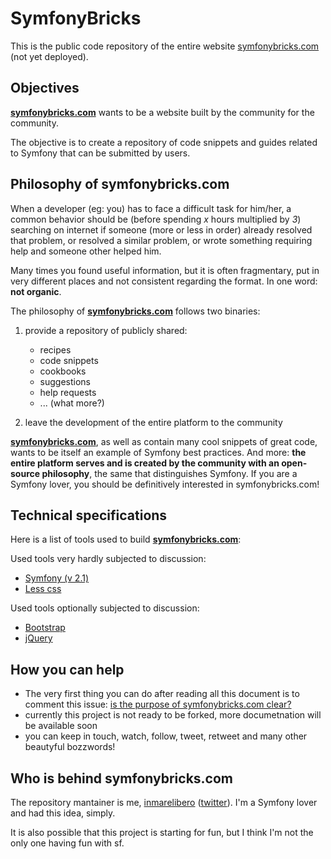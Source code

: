 # SymfonyBricks

This is the public code repository of the entire website [symfonybricks.com](http://symfonybricks.com) (not yet deployed).

## Objectives

__[symfonybricks.com](http://symfonybricks.com)__ wants to be a website built by the community for the community.

The objective is to create a repository of code snippets and guides related to Symfony that can be submitted by users.

## Philosophy of symfonybricks.com

When a developer (eg: you) has to face a difficult task for him/her, a common behavior should be (before spending *x* hours multiplied by *3*) searching on internet if someone (more or less in order) already resolved that problem, or resolved a similar problem, or wrote something requiring help and someone other helped him.

Many times you found useful information, but it is often fragmentary, put in very different places and not consistent regarding the format. In one word: __not organic__.


The philosophy of __[symfonybricks.com](http://symfonybricks.com)__ follows two binaries:

1. provide a repository of publicly shared:
    - recipes
    - code snippets
    - cookbooks
    - suggestions
    - help requests
    - ... (what more?)

2. leave the development of the entire platform to the community


__[symfonybricks.com](http://symfonybricks.com)__, as well as contain many cool snippets of great code, wants to be itself an example of Symfony best practices. And more: __the entire platform serves and is created by the community with an open-source philosophy__, the same that distinguishes Symfony. If you are a Symfony lover, you should be definitively interested in symfonybricks.com!

## Technical specifications

Here is a list of tools used to build __[symfonybricks.com](http://symfonybricks.com)__:

Used tools very hardly subjected to discussion:

- [Symfony (v 2.1)](http://www.symfony.com)
- [Less css](http://lesscss.org/)

Used tools optionally subjected to discussion:

- [Bootstrap](http://twitter.github.com/bootstrap/)
- [jQuery](http://jquery.com/)

## How you can help

- The very first thing you can do after reading all this document is to comment this issue: [is the purpose of symfonybricks.com clear?](https://github.com/inmarelibero/SymfonyBricks/issues/1)
- currently this project is not ready to be forked, more documetnation will be available soon
- you can keep in touch, watch, follow, tweet, retweet and many other beautyful bozzwords!

## Who is behind symfonybricks.com

The repository mantainer is me,  [inmarelibero](https://github.com/inmarelibero) \([twitter](https://twitter.com/inmarelibero)\). I'm a Symfony lover and had this idea, simply.

It is also possible that this project is starting for fun, but I think I'm not the only one having fun with sf.